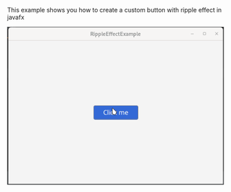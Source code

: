 This example shows you how to create a custom button with ripple effect in javafx

<img src="demo.gif">